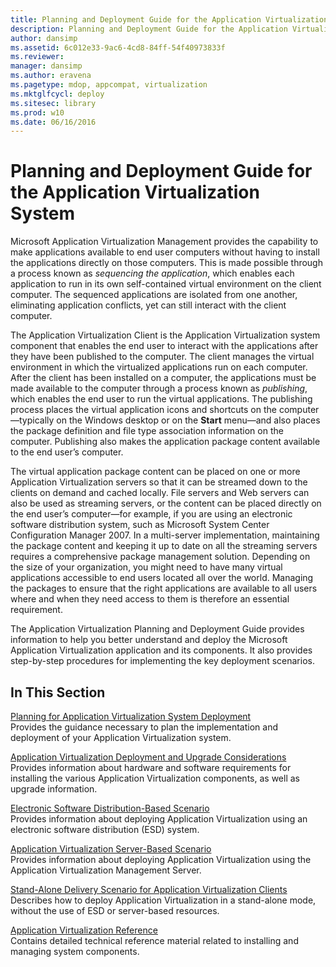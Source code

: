 ```yaml
---
title: Planning and Deployment Guide for the Application Virtualization System
description: Planning and Deployment Guide for the Application Virtualization System
author: dansimp
ms.assetid: 6c012e33-9ac6-4cd8-84ff-54f40973833f
ms.reviewer: 
manager: dansimp
ms.author: eravena
ms.pagetype: mdop, appcompat, virtualization
ms.mktglfcycl: deploy
ms.sitesec: library
ms.prod: w10
ms.date: 06/16/2016
---
```



# Planning and Deployment Guide for the Application Virtualization System


Microsoft Application Virtualization Management provides the capability to make applications available to end user computers without having to install the applications directly on those computers. This is made possible through a process known as *sequencing the application*, which enables each application to run in its own self-contained virtual environment on the client computer. The sequenced applications are isolated from one another, eliminating application conflicts, yet can still interact with the client computer.

The Application Virtualization Client is the Application Virtualization system component that enables the end user to interact with the applications after they have been published to the computer. The client manages the virtual environment in which the virtualized applications run on each computer. After the client has been installed on a computer, the applications must be made available to the computer through a process known as *publishing*, which enables the end user to run the virtual applications. The publishing process places the virtual application icons and shortcuts on the computer—typically on the Windows desktop or on the **Start** menu—and also places the package definition and file type association information on the computer. Publishing also makes the application package content available to the end user’s computer.

The virtual application package content can be placed on one or more Application Virtualization servers so that it can be streamed down to the clients on demand and cached locally. File servers and Web servers can also be used as streaming servers, or the content can be placed directly on the end user’s computer—for example, if you are using an electronic software distribution system, such as Microsoft System Center Configuration Manager 2007. In a multi-server implementation, maintaining the package content and keeping it up to date on all the streaming servers requires a comprehensive package management solution. Depending on the size of your organization, you might need to have many virtual applications accessible to end users located all over the world. Managing the packages to ensure that the right applications are available to all users where and when they need access to them is therefore an essential requirement.

The Application Virtualization Planning and Deployment Guide provides information to help you better understand and deploy the Microsoft Application Virtualization application and its components. It also provides step-by-step procedures for implementing the key deployment scenarios.

## In This Section


<a href="" id="planning-for-application-virtualization-system-deployment"></a>[Planning for Application Virtualization System Deployment](planning-for-application-virtualization-system-deployment.md)  
Provides the guidance necessary to plan the implementation and deployment of your Application Virtualization system.

<a href="" id="application-virtualization-deployment-and-upgrade-considerations"></a>[Application Virtualization Deployment and Upgrade Considerations](application-virtualization-deployment-and-upgrade-considerations.md)  
Provides information about hardware and software requirements for installing the various Application Virtualization components, as well as upgrade information.

<a href="" id="electronic-software-distribution-based-scenario"></a>[Electronic Software Distribution-Based Scenario](electronic-software-distribution-based-scenario.md)  
Provides information about deploying Application Virtualization using an electronic software distribution (ESD) system.

<a href="" id="application-virtualization-server-based-scenario"></a>[Application Virtualization Server-Based Scenario](application-virtualization-server-based-scenario.md)  
Provides information about deploying Application Virtualization using the Application Virtualization Management Server.

<a href="" id="stand-alone-delivery-scenario-for-application-virtualization-clients"></a>[Stand-Alone Delivery Scenario for Application Virtualization Clients](stand-alone-delivery-scenario-for-application-virtualization-clients.md)  
Describes how to deploy Application Virtualization in a stand-alone mode, without the use of ESD or server-based resources.

<a href="" id="application-virtualization-reference"></a>[Application Virtualization Reference](application-virtualization-reference.md)  
Contains detailed technical reference material related to installing and managing system components.

 

 





